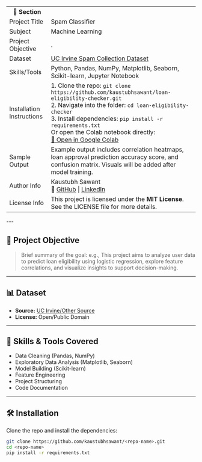 <table>
  <tr>
    <th>🧾 Section</th>
  </tr>
  <tr>
    <td>Project Title</td>
    <td>Spam Classifier</td>
  </tr>
  <tr>
    <td>Subject</td>
    <td>Machine Learning</td>
  </tr>
  <tr>
    <td>Project Objective</td>
    <td>.</td>
  </tr>
  <tr>
    <td>Dataset</td>
    <td><a href="https://archive.ics.uci.edu/dataset/228/sms+spam+collection">UC Irvine Spam Collection Dataset </a></td>
  </tr>
 <tr>
  <td>Skills/Tools</td>
  <td>Python, Pandas, NumPy, Matplotlib, Seaborn, Scikit-learn, Jupyter Notebook</td>
</tr>
<tr>
  <td>Installation Instructions</td>
  <td>
    1. Clone the repo: <code>git clone https://github.com/kaustubhsawant/loan-eligibility-checker.git</code><br>
    2. Navigate into the folder: <code>cd loan-eligibility-checker</code><br>
    3. Install dependencies: <code>pip install -r requirements.txt</code><br>
    Or open the Colab notebook directly:<br>
    <a href="#">
    📔 Open in Google Colab</a>
  </td>
</tr>
<tr>
  <td>Sample Output</td>
  <td>Example output includes correlation heatmaps, loan approval prediction accuracy score, and confusion matrix. Visuals will be added after model training.</td>
</tr>
<tr>
  <td>Author Info</td>
  <td>
    Kaustubh Sawant<br>
    🔗 <a href="https://github.com/kaustubhsawant-it">GitHub</a> |
    <a href="https://linkedin.com/in/kaustubh-ai">LinkedIn</a>
  </td>
</tr>
<tr>
  <td>License Info</td>
  <td>This project is licensed under the <strong>MIT License</strong>. See the LICENSE file for more details.</td>
</tr>
</table>
---

## 🚀 Project Objective

> Brief summary of the goal:
> e.g., This project aims to analyze user data to predict loan eligibility using logistic regression, explore feature correlations, and visualize insights to support decision-making.

---

## 📊 Dataset

- **Source:** [UC Irvine/Other Source](https://archive.ics.uci.edu/dataset/228/sms+spam+collection)
- **License:** Open/Public Domain

---

## 🧠 Skills & Tools Covered

- Data Cleaning (Pandas, NumPy)
- Exploratory Data Analysis (Matplotlib, Seaborn)
- Model Building (Scikit-learn)
- Feature Engineering
- Project Structuring
- Code Documentation

---

## 🛠️ Installation

Clone the repo and install the dependencies:

```bash
git clone https://github.com/kaustubhsawant/<repo-name>.git
cd <repo-name>
pip install -r requirements.txt
